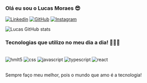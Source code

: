 ### Olá eu sou o Lucas Moraes 😎

[![Linkedin](https://img.shields.io/badge/LinkedIn-0077B5?style=for-the-badge&logo=linkedin&logoColor=white)](https://www.linkedin.com/in/lucas-moraes-94a4aa204/)
[![GitHub](https://img.shields.io/badge/GitHub-100000?style=for-the-badge&logo=github&logoColor=white)](https://github.com/LucasMoraesTech)
[![Instagram](https://img.shields.io/badge/Instagram-E4405F?style=for-the-badge&logo=instagram&logoColor=white)](https://www.instagram.com/lukas_moraes_/?next=%2F)

![Lucas GitHub stats](https://github-readme-stats.vercel.app/api?username=LucasMoraesTech&show_icons=true&theme=radical)




### Tecnologias que utilizo no meu dia a dia! 👨🏻‍💻

<div style="display: inline-block"><br/>
        <img align="center" src="https://img.shields.io/badge/HTML5-E34F26?style=for-the-badge&logo=html5&logoColor=white" alt="hmlt5">
        <img align="center" src="https://img.shields.io/badge/CSS3-1572B6?style=for-the-badge&logo=css3&logoColor=white" alt="css">
        <img align="center" src="https://img.shields.io/badge/JavaScript-323330?style=for-the-badge&logo=javascript&logoColor=F7DF1E" alt="javascript">
        <img align="center" src="https://img.shields.io/badge/TypeScript-007ACC?style=for-the-badge&logo=typescript&logoColor=white" alt="typescript">
        <img align="center" src="https://img.shields.io/badge/React-20232A?style=for-the-badge&logo=react&logoColor=61DAFB" alt="react">
    </div>
    <br><br/>

Sempre faço meu melhor, pois o mundo que amo é a tecnologia!



    

